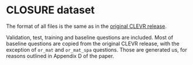 # CLOSURE dataset

The format of all files is the same as in the [original CLEVR release](https://cs.stanford.edu/people/jcjohns/clevr/). 

Validation, test, training and baseline questions are included. Most of baseline questions are copied from the original CLEVR release, with the exception
of `or_mat` and `or_mat_spa` questions. Those are generated us, for reasons outlined in Appendix D of the paper.
